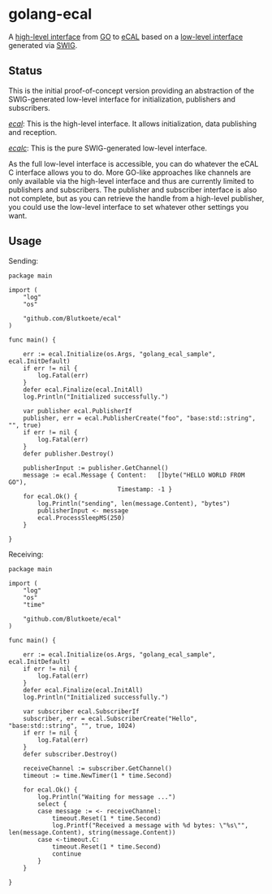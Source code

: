 # golang-ecal
A [high-level interface](https://github.com/Blutkoete/golang-ecal/tree/master/ecal) from [GO](https://golang.org/) to [eCAL](https://github.com/continental/ecal) based on a [low-level interface](https://github.com/Blutkoete/golang-ecal/tree/master/ecalc) generated via [SWIG](http://swig.org/).

## Status
This is the initial proof-of-concept version providing an abstraction of the SWIG-generated low-level interface for initialization, publishers and subscribers.

*[ecal](https://github.com/Blutkoete/golang-ecal/tree/master/ecal)*: This is the high-level interface. It allows initialization, data publishing and reception.

*[ecalc](https://github.com/Blutkoete/golang-ecal/tree/master/ecal)*: This is the pure SWIG-generated low-level interface.

As the full low-level interface is accessible, you can do whatever the eCAL C interface allows you to do. More GO-like approaches like channels are only available via the high-level interface and thus are currently limited to publishers and subscribers. The publisher and subscriber interface is also not complete, but as you can retrieve the handle from a high-level publisher, you could use the low-level interface to set whatever other settings you want.

## Usage

Sending:

    package main
    
    import (
        "log"
        "os"
    
        "github.com/Blutkoete/ecal"
    )
    
    func main() {
    
        err := ecal.Initialize(os.Args, "golang_ecal_sample", ecal.InitDefault)
        if err != nil {
            log.Fatal(err)
        }
        defer ecal.Finalize(ecal.InitAll)
        log.Println("Initialized successfully.")
    
        var publisher ecal.PublisherIf
        publisher, err = ecal.PublisherCreate("foo", "base:std::string", "", true)
        if err != nil {
            log.Fatal(err)
        }
        defer publisher.Destroy()
    
        publisherInput := publisher.GetChannel()
        message := ecal.Message { Content:   []byte("HELLO WORLD FROM GO"),
                                  Timestamp: -1 }
        for ecal.Ok() {
            log.Println("sending", len(message.Content), "bytes")
            publisherInput <- message
            ecal.ProcessSleepMS(250)
        }
        
    }

Receiving:

    package main
    
    import (
        "log"
        "os"
        "time"
    
        "github.com/Blutkoete/ecal"
    )
    
    func main() {
    
        err := ecal.Initialize(os.Args, "golang_ecal_sample", ecal.InitDefault)
        if err != nil {
            log.Fatal(err)
        }
        defer ecal.Finalize(ecal.InitAll)
        log.Println("Initialized successfully.")
    
        var subscriber ecal.SubscriberIf
        subscriber, err = ecal.SubscriberCreate("Hello", "base:std::string", "", true, 1024)
        if err != nil {
            log.Fatal(err)
        }
        defer subscriber.Destroy()
    
        receiveChannel := subscriber.GetChannel()
        timeout := time.NewTimer(1 * time.Second)
    
        for ecal.Ok() {
            log.Println("Waiting for message ...")
            select {
            case message := <- receiveChannel:
                timeout.Reset(1 * time.Second)
                log.Printf("Received a message with %d bytes: \"%s\"", len(message.Content), string(message.Content))
            case <-timeout.C:
                timeout.Reset(1 * time.Second)
                continue
            }
        }
    
    }